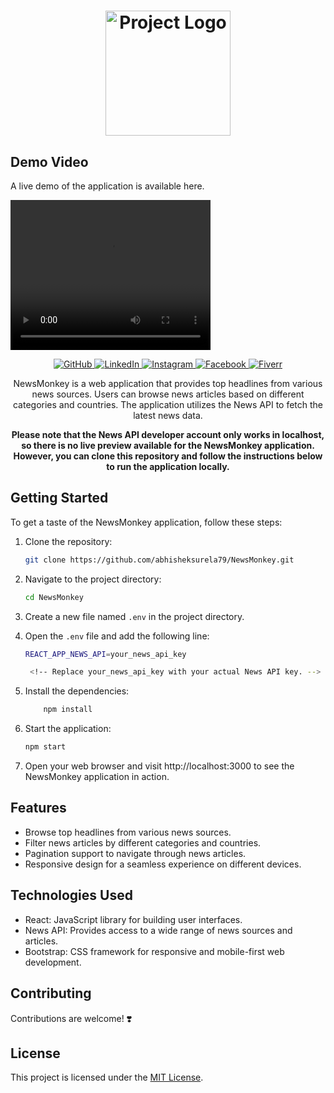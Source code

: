 <h1 align="center">
  <img src="https://files.mastodon.social/media_attachments/files/110/513/212/080/285/416/original/0e829e22dca0575e.png" alt="Project Logo" width="200">
</h1>


## Demo Video

<p>A live demo of the application is available here.</p>
<video width="320" height="240" controls loop>
  <source src="https://files.mastodon.social/media_attachments/files/110/514/476/479/846/824/original/82428d9038e593bc.mp4" type="video/mp4">
  Your browser does not support the video tag.
</video>


<p align="center">
  <a href="https://github.com/abhisheksurela79" target="_blank">
    <img src="https://img.shields.io/badge/GitHub-abhisheksurela79-blue.svg?logo=github" alt="GitHub">
  </a>
  <a href="https://www.linkedin.com/in/abhisheksurela79" target="_blank">
    <img src="https://img.shields.io/badge/LinkedIn-Abhishek%20Surela-blue.svg?logo=linkedin" alt="LinkedIn">
  </a>
  <a href="https://www.instagram.com/abhi_81718" target="_blank">
    <img src="https://img.shields.io/badge/Instagram-abhi__81718-orange.svg?logo=instagram" alt="Instagram">
  </a>
  <a href="https://www.facebook.com/abhii.abhishekk" target="_blank">
    <img src="https://img.shields.io/badge/Facebook-abhii.abhishekk-blue.svg?logo=facebook" alt="Facebook">
  </a>
  <a href="https://www.fiverr.com/users/toscanioliviero" target="_blank">
    <img src="https://img.shields.io/badge/Fiverr-toscanioliviero-brightgreen.svg?logo=fiverr" alt="Fiverr">
  </a>
</p>



<p align="center">
  NewsMonkey is a web application that provides top headlines from various news sources. Users can browse news articles based on different categories and countries. The application utilizes the News API to fetch the latest news data.
</p>

<p align="center">
    <strong>
        Please note that the News API developer account only works in localhost, so there is no live preview available for the NewsMonkey application. However, you can clone this repository and follow the instructions below to run the application locally.
    </strong>
</p>


## Getting Started

To get a taste of the NewsMonkey application, follow these steps:

1. Clone the repository:

   ```bash
   git clone https://github.com/abhisheksurela79/NewsMonkey.git

2. Navigate to the project directory:

   ```bash
   cd NewsMonkey


3. Create a new file named `.env` in the project directory.

4. Open the `.env` file and add the following line:

   ```bash
   REACT_APP_NEWS_API=your_news_api_key

    <!-- Replace your_news_api_key with your actual News API key. -->

5. Install the dependencies:

    ``` bash
        npm install

6. Start the application:

    ```bash
    npm start


7. Open your web browser and visit http://localhost:3000 to see the NewsMonkey application in action.


## Features

- Browse top headlines from various news sources.
- Filter news articles by different categories and countries.
- Pagination support to navigate through news articles.
- Responsive design for a seamless experience on different devices.

## Technologies Used

- React: JavaScript library for building user interfaces.
- News API: Provides access to a wide range of news sources and articles.
- Bootstrap: CSS framework for responsive and mobile-first web development.


## Contributing

Contributions are welcome! ❣️

## License

This project is licensed under the [MIT License](LICENSE).
